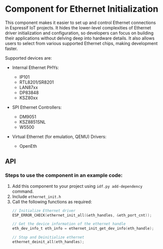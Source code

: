 # Component for Ethernet Initialization

This component makes it easier to set up and control Ethernet connections in Espressif IoT projects. It hides the lower-level complexities of Ethernet driver initialization and configuration, so developers can focus on building their applications without delving deep into hardware details.
It also allows users to select from various supported Ethernet chips, making development faster.

Supported devices are:

* Internal Ethernet
  PHYs:
    * IP101
    * RTL8201/SR8201
    * LAN87xx
    * DP83848
    * KSZ80xx

* SPI Ethernet
  Controllers:
    * DM9051
    * KSZ8851SNL
    * W5500

* Virtual Ethernet (for emulation, QEMU)
  Drivers:
    * OpenEth

## API

### Steps to use the component in an example code:
1. Add this component to your project using ```idf.py add-dependency``` command.
2. Include ```ethernet_init.h```
3. Call the following functions as required:
    ```c
    // Initialize Ethernet driver
    ESP_ERROR_CHECK(ethernet_init_all(&eth_handles, &eth_port_cnt));

    // Get the device information of the ethernet handle
    eth_dev_info_t eth_info = ethernet_init_get_dev_info(eth_handle);

    // Stop and Deinitialize ethernet
    ethernet_deinit_all(eth_handles);
    ```
